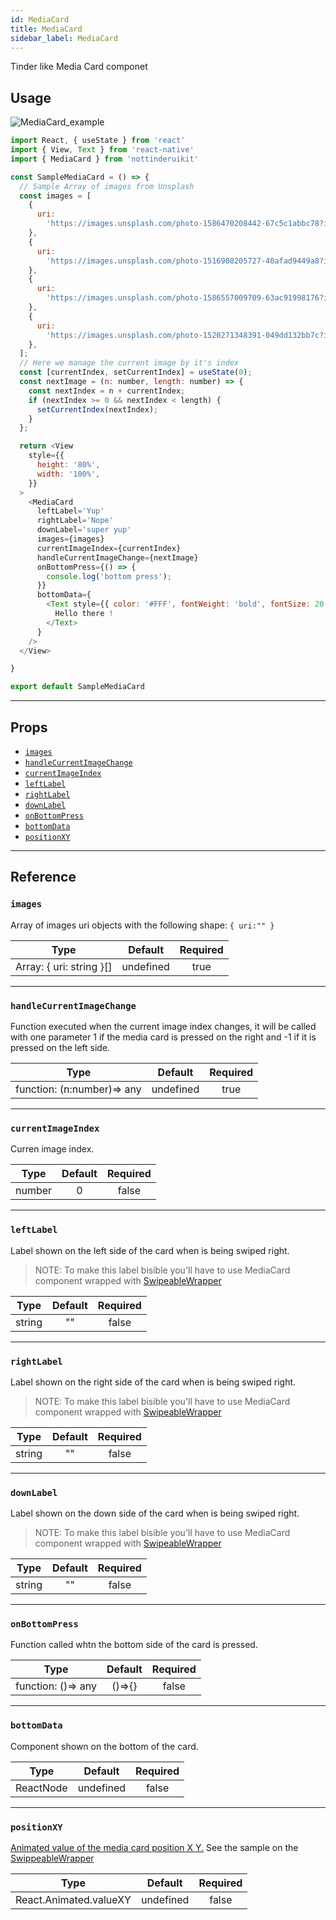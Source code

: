 ```yaml
---
id: MediaCard
title: MediaCard
sidebar_label: MediaCard
---
```


Tinder like Media Card componet

## Usage


![MediaCard_example](assets/gifs/MediaCard.gif)

```js 
import React, { useState } from 'react'
import { View, Text } from 'react-native'
import { MediaCard } from 'nottinderuikit'

const SampleMediaCard = () => {
  // Sample Array of images from Unsplash
  const images = [
    {
      uri:
        'https://images.unsplash.com/photo-1586470208442-67c5c1abbc78?ixlib=rb-1.2.1&auto=format&fit=crop&w=933&q=80',
    },
    {
      uri:
        'https://images.unsplash.com/photo-1516908205727-40afad9449a8?ixlib=rb-1.2.1&ixid=eyJhcHBfaWQiOjEyMDd9&auto=format&fit=crop&w=935&q=80',
    },
    {
      uri:
        'https://images.unsplash.com/photo-1586557009709-63ac91998176?ixlib=rb-1.2.1&ixid=eyJhcHBfaWQiOjEyMDd9&auto=format&fit=crop&w=975&q=80',
    },
    {
      uri:
        'https://images.unsplash.com/photo-1520271348391-049dd132bb7c?ixlib=rb-1.2.1&ixid=eyJhcHBfaWQiOjEyMDd9&auto=format&fit=crop&w=934&q=80',
    },
  ];
  // Here we manage the current image by it's index
  const [currentIndex, setCurrentIndex] = useState(0);
  const nextImage = (n: number, length: number) => {
    const nextIndex = n + currentIndex;
    if (nextIndex >= 0 && nextIndex < length) {
      setCurrentIndex(nextIndex);
    }
  };

  return <View
    style={{
      height: '80%',
      width: '100%',
    }}
  >
    <MediaCard
      leftLabel='Yup'
      rightLabel='Nope'
      downLabel='super yup'
      images={images}
      currentImageIndex={currentIndex}
      handleCurrentImageChange={nextImage}
      onBottomPress={() => {
        console.log('bottom press');
      }}
      bottomData={
        <Text style={{ color: '#FFF', fontWeight: 'bold', fontSize: 20 }}>
          Hello there !
        </Text>
      }
    />
  </View>

}

export default SampleMediaCard
```

---

## Props

- [`images`](#images)
- [`handleCurrentImageChange`](#handlecurrentimagechange)
- [`currentImageIndex`](#currentimageindex)
- [`leftLabel`](#leftlabel)
- [`rightLabel`](#rightlabel)
- [`downLabel`](#downlabel)
- [`onBottomPress`](#onbottompress)
- [`bottomData`](#bottomdata)
- [`positionXY`](#positionxy)

---
## Reference


### `images`

Array of images uri objects with the following shape: `{ uri:"" }`

|  Type                       | Default       | Required |
| :-------------------------: | :-----------: | :------: |
| Array: { uri: string }[]    |   undefined   |  true    |

---

### `handleCurrentImageChange`

Function executed when the current image index changes, it will be called with one parameter
1 if the media card is pressed on the right and -1 if it is pressed on the left side.

|  Type                          | Default     | Required |
| :----------------------------: | :---------: | :------: |
| function: (n:number)=> any     |  undefined  |  true    |

---

### `currentImageIndex`

Curren image index.

|  Type      | Default | Required |
| :--------: | :-----: | :------: |
| number     |  0      |  false   |

---

### `leftLabel`

Label shown on the left side of the card when is being swiped right.
>NOTE: To make this label bisible you'll have to use MediaCard component wrapped with [SwipeableWrapper](SwipeableWrapper.html)

|  Type      | Default | Required |
| :--------: | :-----: | :------: |
|  string    |  ""     |  false   |

---

### `rightLabel`

Label shown on the right side of the card when is being swiped right.
>NOTE: To make this label bisible you'll have to use MediaCard component wrapped with [SwipeableWrapper](SwipeableWrapper.html)

|  Type      | Default | Required |
| :--------: | :-----: | :------: |
|  string    |  ""     |  false   |

---

### `downLabel`

Label shown on the down side of the card when is being swiped right.
>NOTE: To make this label bisible you'll have to use MediaCard component wrapped with [SwipeableWrapper](SwipeableWrapper.html)

|  Type      | Default | Required |
| :--------: | :-----: | :------: |
|  string    |  ""     |  false   |

---

### `onBottomPress`

Function called whtn the bottom side of the card is pressed.

|  Type                  | Default     | Required |
| :--------------------: | :---------: | :------: |
| function: ()=> any     |  ()=>{}     |  false   |

---

### `bottomData`

Component shown on the bottom of the card.

|  Type      | Default         | Required |
| :--------: | :-------------: | :------: |
| ReactNode  |  undefined      |  false   |

---

### `positionXY`

[Animated value of the media card position X Y.](https://reactnative.dev/docs/animated#valuexy)
See the sample on the [SwippeableWrapper](SwipeableWrapper.html) 

|  Type                   | Default         | Required |
| :---------------------: | :-------------: | :------: |
| React.Animated.valueXY  |  undefined      |  false   |


